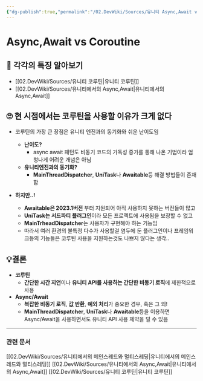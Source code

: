 ```yaml
---
{"dg-publish":true,"permalink":"/02.DevWiki/Sources/유니티 Async,Await vs Coroutine/","noteIcon":""}
---
```



# Async,Await vs Coroutine

## 🔎 각각의 특징 알아보기

* [[02.DevWiki/Sources/유니티 코루틴\|유니티 코루틴]]
* [[02.DevWiki/Sources/유니티에서의 Async,Await\|유니티에서의 Async,Await]]

## 🙄 현 시점에서는 코루틴을 사용할 이유가 크게 없다

* 코루틴의 가장 큰 장점은 유니티 엔진과의 동기화와 쉬운 난이도임
	* **난이도?**
		* async await 패턴도 비동기 코드의 가독성 증가를 통해 나온 기법이라 엄청나게 어려운 개념은 아님
	* **유니티엔진과의 동기화?**
		* **MainThreadDispatcher**, **UniTask**나 **Awaitable**등 해결 방법들이 존재함

* **하지만..!**
	* **Awaitable은 2023.1버전** 부터 지원되어 아직 사용하지 못하는 버전들이 많고
	* **UniTask는 서드파티 플러그인**이라 모든 프로젝트에 사용됨을 보장할 수 없고
	* **MainTrheadDispatcher**는 사용자가 구현해야 하는 기능임
	* 따라서 여러 환경의 불특정 다수가 사용할걸 염두에 둔 플러그인이나 프레임워크등의 기능들은 코루틴 사용을 지원하는것도 나쁘지 않다는 생각..

## 💡결론

- **코루틴**
	- **간단한 시간 지연**이나 **유니티 API를 사용하는 간단한 비동기 로직**에 제한적으로 사용
- **Async/Await**
	- **복잡한 비동기 로직**, **값 반환**, **예외 처리**가 중요한 경우, 혹은 그 외!
	- **MainThreadDispatcher**, **UniTask**나 **Awaitable**등을 이용하면 Async/Await을 사용하면서도 유니티 API 사용 제약을 덜 수 있음

---
### 관련 문서
[[02.DevWiki/Sources/유니티에서의 메인스레드와 멀티스레딩\|유니티에서의 메인스레드와 멀티스레딩]]
[[02.DevWiki/Sources/유니티에서의 Async,Await\|유니티에서의 Async,Await]]
[[02.DevWiki/Sources/유니티 코루틴\|유니티 코루틴]]